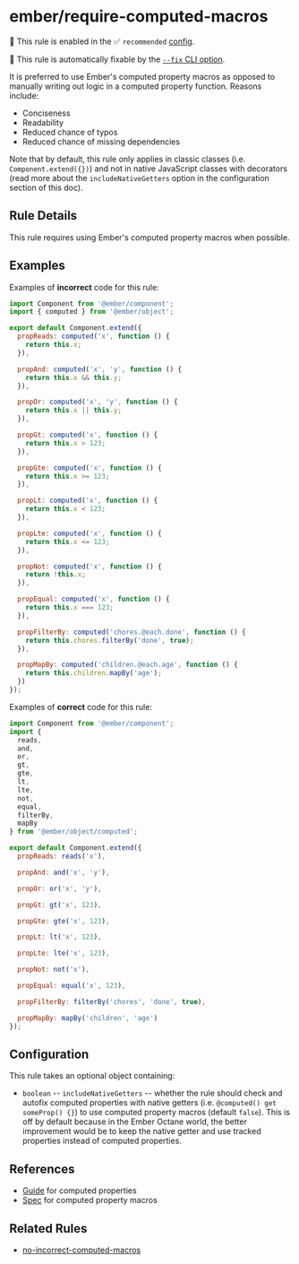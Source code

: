 # ember/require-computed-macros

💼 This rule is enabled in the ✅ `recommended` [config](https://github.com/ember-cli/eslint-plugin-ember#-configurations).

🔧 This rule is automatically fixable by the [`--fix` CLI option](https://eslint.org/docs/latest/user-guide/command-line-interface#--fix).

<!-- end auto-generated rule header -->

It is preferred to use Ember's computed property macros as opposed to manually writing out logic in a computed property function. Reasons include:

- Conciseness
- Readability
- Reduced chance of typos
- Reduced chance of missing dependencies

Note that by default, this rule only applies in classic classes (i.e. `Component.extend({})`) and not in native JavaScript classes with decorators (read more about the `includeNativeGetters` option in the configuration section of this doc).

## Rule Details

This rule requires using Ember's computed property macros when possible.

## Examples

Examples of **incorrect** code for this rule:

```js
import Component from '@ember/component';
import { computed } from '@ember/object';

export default Component.extend({
  propReads: computed('x', function () {
    return this.x;
  }),

  propAnd: computed('x', 'y', function () {
    return this.x && this.y;
  }),

  propOr: computed('x', 'y', function () {
    return this.x || this.y;
  }),

  propGt: computed('x', function () {
    return this.x > 123;
  }),

  propGte: computed('x', function () {
    return this.x >= 123;
  }),

  propLt: computed('x', function () {
    return this.x < 123;
  }),

  propLte: computed('x', function () {
    return this.x <= 123;
  }),

  propNot: computed('x', function () {
    return !this.x;
  }),

  propEqual: computed('x', function () {
    return this.x === 123;
  }),

  propFilterBy: computed('chores.@each.done', function () {
    return this.chores.filterBy('done', true);
  }),

  propMapBy: computed('children.@each.age', function () {
    return this.children.mapBy('age');
  })
});
```

Examples of **correct** code for this rule:

```js
import Component from '@ember/component';
import {
  reads,
  and,
  or,
  gt,
  gte,
  lt,
  lte,
  not,
  equal,
  filterBy,
  mapBy
} from '@ember/object/computed';

export default Component.extend({
  propReads: reads('x'),

  propAnd: and('x', 'y'),

  propOr: or('x', 'y'),

  propGt: gt('x', 123),

  propGte: gte('x', 123),

  propLt: lt('x', 123),

  propLte: lte('x', 123),

  propNot: not('x'),

  propEqual: equal('x', 123),

  propFilterBy: filterBy('chores', 'done', true),

  propMapBy: mapBy('children', 'age')
});
```

## Configuration

This rule takes an optional object containing:

- `boolean` -- `includeNativeGetters` -- whether the rule should check and autofix computed properties with native getters (i.e. `@computed() get someProp() {}`) to use computed property macros (default `false`). This is off by default because in the Ember Octane world, the better improvement would be to keep the native getter and use tracked properties instead of computed properties.

## References

- [Guide](https://guides.emberjs.com/release/object-model/computed-properties/) for computed properties
- [Spec](https://api.emberjs.com/ember/release/modules/@ember%2Fobject#functions-computed) for computed property macros

## Related Rules

- [no-incorrect-computed-macros](no-incorrect-computed-macros.md)
